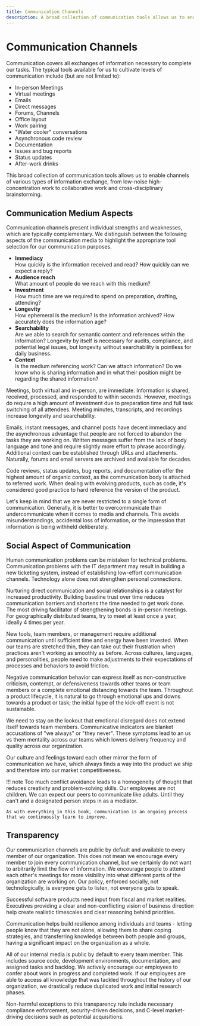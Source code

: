 ```yaml
---
title: Communication Channels
description: A broad collection of communication tools allows us to enable channels of various types of information exchange, from low-noise high-concentration work to collaborative work and cross-disciplinary brainstorming.
---
```


# Communication Channels

Communication covers all exchanges of information necessary to complete our tasks. The typical tools available for us to cultivate levels of communication include (but are not limited to):

- In-person Meetings
- Virtual meetings
- Emails
- Direct messages
- Forums, Channels
- Office layout
- Work pairing
- "Water cooler" conversations
- Asynchronous code review
- Documentation
- Issues and bug reports
- Status updates
- After-work drinks

This broad collection of communication tools allows us to enable channels of various types of information exchange, from low-noise high-concentration work to collaborative work and cross-disciplinary brainstorming.

<!-- 
TODO: (Daniel) Communicating via Team interactions
The default cannot be to directly call members from other teams to request help and support
Find good channel, e.g. support line, or create a ticket and meeting, otherwise ask other team to book time
-->

## Communication Medium Aspects

Communication channels present individual strengths and weaknesses, which are typically complementary. We distinguish between the following aspects of the communication media to highlight the appropriate tool selection for our communication purposes.

- **Immediacy**  
  How quickly is the information received and read? How quickly can we expect a reply?
- **Audience reach**  
  What amount of people do we reach with this medium?
- **Investment**  
  How much time are we required to spend on preparation, drafting, attending?
- **Longevity**  
  How ephemeral is the medium? Is the information archived? How accurately does the information age?
- **Searchability**  
  Are we able to search for semantic content and references within the information? Longevity by itself is necessary for audits, compliance, and potential legal issues, but longevity without searchability is pointless for daily business.
- **Context**  
  Is the medium referencing work? Can we attach information? Do we know who is sharing information and in what their position might be regarding the shared information?

Meetings, both virtual and in-person, are immediate. Information is shared, received, processed, and responded to within seconds. However, meetings do require a high amount of investment due to preparation time and full task switching of all attendees. Meeting minutes, transcripts, and recordings increase longevity and searchability.

Emails, instant messages, and channel posts have decent immediacy and the asynchronous advantage that people are not forced to abandon the tasks they are working on. Written messages suffer from the lack of body language and tone and require slightly more effort to phrase accordingly. Additional context can be established through URLs and attachments. Naturally, forums and email servers are archived and available for decades.

Code reviews, status updates, bug reports, and documentation offer the highest amount of organic context, as the communication body is attached to referred work. When dealing with evolving products, such as code, it's considered good practice to hard reference the version of the product.

Let's keep in mind that we are never restricted to a single form of communication. Generally, it is better to overcommunicate than undercommunicate when it comes to media and channels. This avoids misunderstandings, accidental loss of information, or the impression that information is being withheld <!-- vale write-good.Weasel = NO -->deliberately<!-- vale write-good.Weasel = YES -->.

## Social Aspect of Communication

<!-- 
TODO: (Daniel) embed in this chapter, moved from prev part II
Culture, Diversity, and Language, Individual Needs of Team Members
-->

Human communication problems can be mistaken for technical problems. Communication problems with the IT department may result in building a new ticketing system, instead of establishing low-effort communication channels. Technology alone does not strengthen personal connections.

Nurturing direct communication and social relationships is a catalyst for increased productivity. Building baseline trust over time reduces communication barriers and shortens the time needed to get work done. The most driving facilitator of strengthening bonds is in-person meetings. For geographically distributed teams, try to meet at least once a year, ideally 4 times per year.

New tools, team members, or management require additional communication until sufficient time and energy have been invested. When our teams are stretched thin, they can take out their frustration when practices aren't working as <!-- vale write-good.Weasel = NO -->smoothly<!-- vale write-good.Weasel = YES --> as before. Across cultures, languages, and personalities, people need to make adjustments to their expectations of processes and behaviors to avoid friction.

Negative communication behavior can express itself as non-constructive criticism, contempt, or defensiveness towards other teams or team members or a complete emotional distancing towards the team. Throughout a product lifecycle, it is natural to go through emotional ups and downs towards a product or task; the initial hype of the kick-off event is not sustainable.

We need to stay on the lookout that emotional disregard does not extend itself towards team members. Communicative indicators are blanket accusations of "we always" or "they never". These symptoms lead to an us vs them mentality across our teams which lowers delivery frequency and quality across our organization.

Our culture and feelings toward each other mirror the form of communication we have, which always finds a way into the product we ship and therefore into our market competitiveness.

!!! note
    Too much conflict avoidance leads to a homogeneity of thought that reduces creativity and problem-solving skills. Our employees are not children. We can expect our peers to communicate like adults. Until they can't and a designated person steps in as a mediator.

    As with everything in this book, communication is an ongoing process that we continuously learn to improve.

## Transparency

Our communication channels are public by default and available to every member of our organization. This does not mean we encourage every member to join every communication channel, but we certainly do not want to arbitrarily limit the flow of information. We encourage people to attend each other's meetings for more visibility into what different parts of the organization are working on. Our policy, enforced socially, not technologically, is everyone gets to listen, not everyone gets to speak.

Successful software products need input from fiscal and market realities. Executives providing a clear and non-conflicting vision of business direction help create realistic timescales and clear reasoning behind priorities.

Communication helps build resilience among individuals and teams - letting people know that they are not alone, allowing them to share coping strategies, and transferring knowledge between both people and groups, having a significant impact on the organization as a whole.

All of our internal media is public by default to every team member. This includes source code, development environments, documentation, and assigned tasks and backlog. We actively encourage our employees to confer about work in progress and completed work. If our employees are able to access all knowledge that was tackled throughout the history of our organization, we drastically reduce duplicated work and initial research phases.

Non-harmful exceptions to this transparency rule include necessary compliance enforcement, security-driven decisions, and C-level market-driving decisions such as potential acquisitions.
